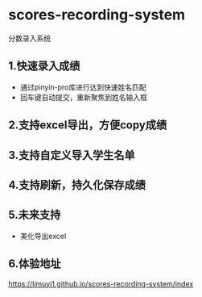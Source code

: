 # scores-recording-system

分数录入系统

## 1.快速录入成绩
- 通过pinyin-pro库进行达到快速姓名匹配
- 回车键自动提交，重新聚焦到姓名输入框

## 2.支持excel导出，方便copy成绩

## 3.支持自定义导入学生名单

## 4.支持刷新，持久化保存成绩

## 5.未来支持
- 美化导出excel

## 6.体验地址
https://limuyi1.github.io/scores-recording-system/index
